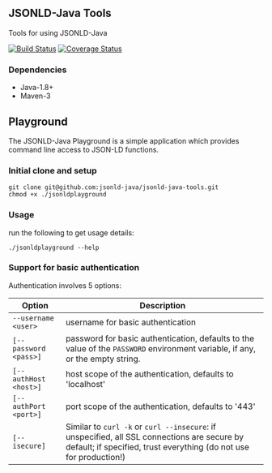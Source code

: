 JSONLD-Java Tools
-----------------

Tools for using JSONLD-Java

[![Build Status](https://travis-ci.org/jsonld-java/jsonld-java-tools.svg?branch=master)](https://travis-ci.org/jsonld-java/jsonld-java-tools) 
[![Coverage Status](https://coveralls.io/repos/jsonld-java/jsonld-java-tools/badge.svg?branch=master)](https://coveralls.io/r/jsonld-java/jsonld-java-tools?branch=master)

### Dependencies

* Java-1.8+
* Maven-3

Playground
----------

The JSONLD-Java Playground is a simple application which provides command line access to JSON-LD functions.

### Initial clone and setup

    git clone git@github.com:jsonld-java/jsonld-java-tools.git
    chmod +x ./jsonldplayground

### Usage

run the following to get usage details:

    ./jsonldplayground --help

### Support for basic authentication

Authentication involves 5 options:

| Option                | Description                       |
|-----------------------|-----------------------------------|
| `--username <user>`   | username for basic authentication |
| `[--password <pass>]` | password for basic authentication, defaults to the value of the `PASSWORD` environment variable, if any, or the empty string. |
| `[--authHost <host>]` | host scope of the authentication, defaults to 'localhost'  |
| `[--authPort <port>]` | port scope of the authentication, defaults to '443'  |
| `[--isecure]`         | Similar to `curl -k` or `curl --insecure`: if unspecified, all SSL connections are secure by default; if specified, trust everything (do not use for production!) |


